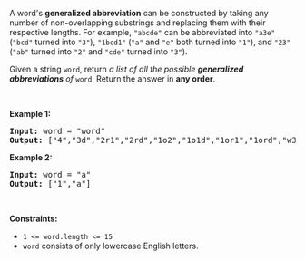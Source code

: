 <div><p>A word's&nbsp;<strong>generalized abbreviation</strong>&nbsp;can be constructed by taking any number of non-overlapping substrings and replacing them with their respective lengths. For example, <code>"abcde"</code> can be abbreviated into <code>"a3e"</code> (<code>"bcd"</code> turned into <code>"3"</code>), <code>"1bcd1"</code> (<code>"a"</code> and <code>"e"</code> both turned into <code>"1"</code>), and <code>"23"</code> (<code>"ab"</code> turned into <code>"2"</code> and <code>"cde"</code> turned into <code>"3"</code>).</p>

<p>Given a string <code>word</code>, return <em>a list of all the possible <strong>generalized abbreviations</strong> of</em> <code>word</code>. Return the answer in <strong>any order</strong>.</p>

<p>&nbsp;</p>
<p><strong>Example 1:</strong></p>
<pre><strong>Input:</strong> word = "word"
<strong>Output:</strong> ["4","3d","2r1","2rd","1o2","1o1d","1or1","1ord","w3","w2d","w1r1","w1rd","wo2","wo1d","wor1","word"]
</pre><p><strong>Example 2:</strong></p>
<pre><strong>Input:</strong> word = "a"
<strong>Output:</strong> ["1","a"]
</pre>
<p>&nbsp;</p>
<p><strong>Constraints:</strong></p>

<ul>
	<li><code>1 &lt;= word.length &lt;= 15</code></li>
	<li><code>word</code> consists of only lowercase English letters.</li>
</ul>
</div>